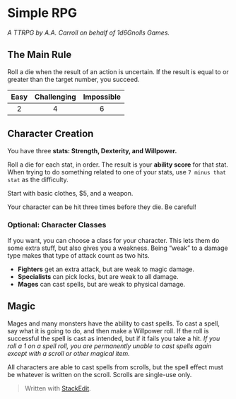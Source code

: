 <!DOCTYPE html>
<html>

<head>
  <meta charset="utf-8">
  <meta name="viewport" content="width=device-width, initial-scale=1.0">
  <title>rpg_wip1</title>
  <link rel="stylesheet" href="https://stackedit.io/style.css" />
</head>

<body class="stackedit">
  <div class="stackedit__html"><h1 id="simple-rpg">Simple RPG</h1>
<p><em>A TTRPG by A.A. Carroll on behalf of 1d6Gnolls Games.</em></p>
<h2 id="the-main-rule">The Main Rule</h2>
<p>Roll a die when the result of an action is uncertain. If the result is equal to or greater than the target number, you succeed.</p>

<table>
<thead>
<tr>
<th align="center">Easy</th>
<th align="center">Challenging</th>
<th align="center">Impossible</th>
</tr>
</thead>
<tbody>
<tr>
<td align="center">2</td>
<td align="center">4</td>
<td align="center">6</td>
</tr>
</tbody>
</table><h2 id="character-creation">Character Creation</h2>
<p>You have three <strong>stats: Strength, Dexterity, and Willpower.</strong></p>
<p>Roll a die for each stat, in order. The result is your <strong>ability score</strong> for that stat. When trying to do something related to one of your stats, use <code>7 minus that stat</code> as the difficulty.</p>
<p>Start with basic clothes, $5, and a weapon.</p>
<p>Your character can be hit three times before they die. Be careful!</p>
<h3 id="optional-character-classes">Optional: Character Classes</h3>
<p>If you want, you can choose a class for your character. This lets them do some extra stuff, but also gives you a weakness. Being “weak” to a damage type makes that type of attack count as two hits.</p>
<ul>
<li><strong>Fighters</strong> get an extra attack, but are weak to magic damage.</li>
<li><strong>Specialists</strong> can pick locks, but are weak to all damage.</li>
<li><strong>Mages</strong> can cast spells, but are weak to physical damage.</li>
</ul>
<h2 id="magic">Magic</h2>
<p>Mages and many monsters have the ability to cast spells. To cast a spell, say what it is going to do, and then make a Willpower roll. If the roll is successful the spell is cast as intended, but if it fails you take a hit. <em>If you roll a 1 on a spell roll, you are permanently unable to cast spells again except with a scroll or other magical item.</em></p>
<p>All characters are able to cast spells from scrolls, but the spell effect must be whatever is written on the scroll. Scrolls are single-use only.</p>
<blockquote>
<p>Written with <a href="https://stackedit.io/">StackEdit</a>.</p>
</blockquote>
</div>
</body>

</html>
